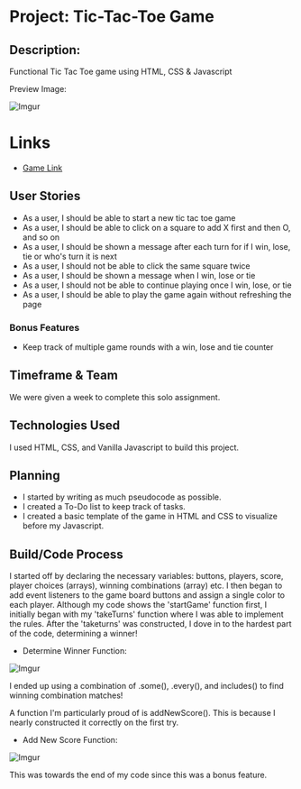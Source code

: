 # Project: Tic-Tac-Toe Game

## Description:

   Functional Tic Tac Toe game using HTML, CSS & Javascript
   
   Preview Image:
   
   ![Imgur](https://i.imgur.com/A2710Mk.png)
   
# Links
   
   * [Game Link](https://thecaliforniacoder.github.io/Tic-Tac-Toe/)

## User Stories

   * As a user, I should be able to start a new tic tac toe game
   * As a user, I should be able to click on a square to add X first and then O, and so on
   * As a user, I should be shown a message after each turn for if I win, lose, tie or who's turn it is next
   * As a user, I should not be able to click the same square twice
   * As a user, I should be shown a message when I win, lose or tie
   * As a user, I should not be able to continue playing once I win, lose, or tie
   * As a user, I should be able to play the game again without refreshing the page

### Bonus Features

   * Keep track of multiple game rounds with a win, lose and tie counter

## Timeframe & Team
   
   We were given a week to complete this solo assignment. 
   
## Technologies Used

   I used HTML, CSS, and Vanilla Javascript to build this project.
   
## Planning 

   * I started by writing as much pseudocode as possible.
   * I created a To-Do list to keep track of tasks.
   * I created a basic template of the game in HTML and CSS to visualize before my Javascript.

## Build/Code Process

   I started off by declaring the necessary variables: buttons, players, score, player choices (arrays), winning combinations (array) etc.
   I then began to add event listeners to the game board buttons and assign a single color to each player. 
   Although my code shows the 'startGame' function first, I initially began with my 'takeTurns' function where I was able to implement the rules.
   After the 'taketurns' was constructed, I dove in to the hardest part of the code, determining a winner!
   
   * Determine Winner Function:
   
   ![Imgur](https://i.imgur.com/Qjzti7S.png)
   
   I ended up using a combination of .some(), .every(), and includes() to find winning combination matches!
   
   A function I'm particularly proud of is addNewScore(). This is because I nearly constructed it correctly on the first try.
   
   * Add New Score Function:

   ![Imgur](https://i.imgur.com/0SeJhoH.png)
   
   This was towards the end of my code since this was a bonus feature.

